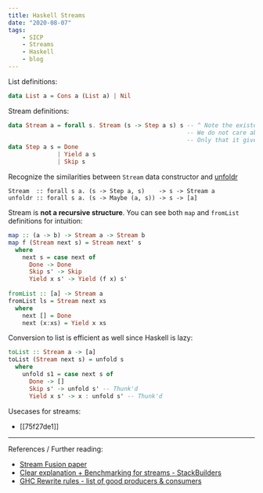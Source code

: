 ```yaml
---
title: Haskell Streams
date: "2020-08-07"
tags:
    - SICP
    - Streams
    - Haskell
    - blog
---
```


List definitions:
```hs
data List a = Cons a (List a) | Nil
```

Stream definitions:
```hs
data Stream a = forall s. Stream (s -> Step a s) s -- ^ Note the existential quantification here
                                                   -- We do not care about the type of the underlying state
                                                   -- Only that it gives us values of type a
data Step a s = Done
              | Yield a s
              | Skip s
```

Recognize the similarities between `Stream` data constructor and [unfoldr](https://hackage.haskell.org/package/base-4.14.0.0/docs/Data-List.html#v:unfoldr)
```
Stream  :: forall s a. (s -> Step a, s)    -> s -> Stream a
unfoldr :: forall s a. (s -> Maybe (a, s)) -> s -> [a]
```

Stream is **not a recursive structure**. You can see both `map` and `fromList` definitions for intuition:

```hs
map :: (a -> b) -> Stream a -> Stream b
map f (Stream next s) = Stream next' s
  where
    next s = case next of
      Done -> Done
      Skip s' -> Skip
      Yield x s' -> Yield (f x) s'
      
fromList :: [a] -> Stream a
fromList ls = Stream next xs
  where
    next [] = Done
    next (x:xs) = Yield x xs
```

Conversion to list is efficient as well since Haskell is lazy:
```hs
toList :: Stream a -> [a]
toList (Stream next s) = unfold s
  where
    unfold s1 = case next s of
      Done -> []
      Skip s' -> unfold s' -- Thunk'd
      Yield x s' -> x : unfold s' -- Thunk'd
```

Usecases for streams:
- [[75f27de1]]

---

References / Further reading:
- [Stream Fusion paper](http://citeseer.ist.psu.edu/viewdoc/download?doi=10.1.1.104.7401&rep=rep1&type=pdf)
- [Clear explanation + Benchmarking for streams - StackBuilders](https://www.stackbuilders.com/tutorials/haskell/ghc-optimization-and-fusion/)
- [GHC Rewrite rules - list of good producers & consumers](https://downloads.haskell.org/~ghc/latest/docs/html/users_guide/glasgow_exts.html#list-fusion)
